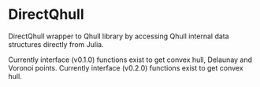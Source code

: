 DirectQhull
===========

DirectQhull wrapper to Qhull library by accessing Qhull internal data structures directly from Julia.

Currently interface (v0.1.0) functions exist to get convex hull, Delaunay and Voronoi points.
Currently interface (v0.2.0) functions exist to get convex hull.
